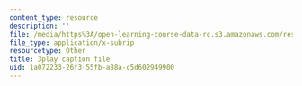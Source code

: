 ```yaml
---
content_type: resource
description: ''
file: /media/https%3A/open-learning-course-data-rc.s3.amazonaws.com/res-10-001-making-science-and-engineering-pictures-a-practical-guide-to-presenting-your-work-spring-2016/1a07223326f355fba88ac5d602949900_gmq2NACljMc.vtt
file_type: application/x-subrip
resourcetype: Other
title: 3play caption file
uid: 1a072233-26f3-55fb-a88a-c5d602949900
---
```

